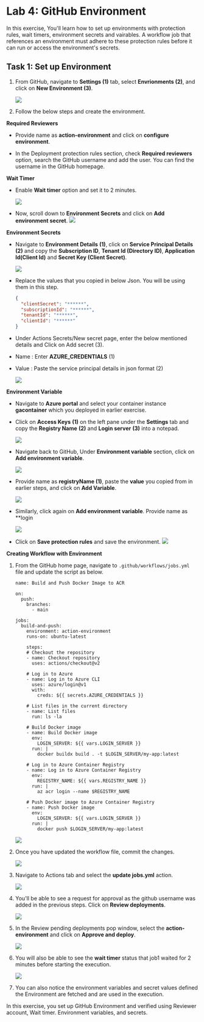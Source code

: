 # Lab 4: GitHub Environment

In this exercise, You'll learn how to set up environments with protection rules, wait timers, environment secrets and vairables. A workflow job that references an environment must adhere to these protection rules before it can run or access the environment's secrets.

## Task 1: Set up Environment

1. From GitHub, navigate to **Settings (1)** tab, select **Envrionments (2)**, and click on **New Environment (3)**.

   ![](../media/env1.png) 

1. Follow the below steps and create the environment. 

**Required Reviewers**
   - Provide name as **action-environment** and click on **configure environment**.

   - In the Deployment protection rules section, check **Required reviewers** option, search the GitHub username and add the user. You can find the username in the GitHub homepage.

**Wait Timer**
   - Enable **Wait timer** option and set it to 2 minutes.

     ![](../media/env2.png)

   - Now, scroll down to **Environment Secrets** and click on **Add environment secret**.
     ![](../media/env9.png)

   **Environment Secrets**

   - Navigate to **Environment Details** **(1)**, click on **Service Principal Details** **(2)** and copy the **Subscription ID**, **Tenant Id (Directory ID)**, **Application Id(Client Id)** and **Secret Key (Client Secret)**.

     ![](../media/ex2-t4-8.png)
   
   - Replace the values that you copied in below Json. You will be using them in this step.
   
      ```json
      {
        "clientSecret": "******",
        "subscriptionId": "******",
        "tenantId": "******",
        "clientId": "******"
      }
      ```

   - Under Actions Secrets/New secret page, enter the below mentioned details and Click on Add secret (3).

   - Name : Enter **AZURE_CREDENTIALS** (1)
   - Value : Paste the service principal details in json format (2)

     ![](../media/env10.png)

**Environment Variable**

   - Navigate to **Azure portal** and select your container instance **gacontainer<inject key="DeploymentID" enableCopy="false"/>** which you deployed in earlier exercise.

   - Click on **Access Keys** **(1)** on the left pane under the **Settings** tab and copy the **Registry Name** **(2)** and **Login server** **(3)** into a notepad.

     ![](../media/access-keys.png)

   - Navigate back to GitHub, Under **Environment variable** section, click on **Add environment variable**.
   
     ![](../media/env11.png)

   - Provide name as **registryName (1)**, paste the **value** you copied from in earlier steps, and click on **Add Variable**.

     ![](../media/env12.png)

   - Similarly, click again on **Add environment variable**. Provide name as **login

     ![](../media/env13.png)

   - Click on **Save protection rules** and save the environment.
   ![](../media/env3.png)

**Creating Workflow with Environment**

1. From the GitHub home page, navigate to `.github/workflows/jobs.yml` file and update the script as below.

    ```
    name: Build and Push Docker Image to ACR
    
    on:
      push:
        branches:
          - main
    
    jobs:
      build-and-push:
        environment: action-environment
        runs-on: ubuntu-latest
    
        steps:
        # Checkout the repository
        - name: Checkout repository
          uses: actions/checkout@v2
    
        # Log in to Azure
        - name: Log in to Azure CLI
          uses: azure/login@v1
          with:
            creds: ${{ secrets.AZURE_CREDENTIALS }}
    
        # List files in the current directory
        - name: List files
          run: ls -la
    
        # Build Docker image
        - name: Build Docker image
          env: 
            LOGIN_SERVER: ${{ vars.LOGIN_SERVER }}
          run: |
            docker buildx build . -t $LOGIN_SERVER/my-app:latest
    
        # Log in to Azure Container Registry
        - name: Log in to Azure Container Registry
          env:
            REGISTRY_NAME: ${{ vars.REGISTRY_NAME }}
          run: |
            az acr login --name $REGISTRY_NAME
    
        # Push Docker image to Azure Container Registry
        - name: Push Docker image
          env:
            LOGIN_SERVER: ${{ vars.LOGIN_SERVER }}
          run: |
            docker push $LOGIN_SERVER/my-app:latest
    ```

   ![](../media/env14.png)

1. Once you have updated the workflow file, commit the changes.

   ![](../media/env4.png)

1. Navigate to Actions tab and select the **update jobs.yml** action.

   ![](../media/env5.png)

1. You'll be able to see a request for approval as the github username was added in the previous steps. Click on **Review deployments**.

   ![](../media/env6.png)

1. In the Review pending deployments pop window, select the **action-environment** and click on **Approve and deploy**.

   ![](../media/env7.png)

1. You will also be able to see the **wait timer** status that job1 waited for 2 minutes before starting the execution.

   ![](../media/env8.png)

1. You can also notice the environment variables and secret values defined the Environment are fetched and are used in the execution.

In this exercise, you set up GitHub Environment and verified using Reviewer account, Wait timer. Environment variables, and secrets.

